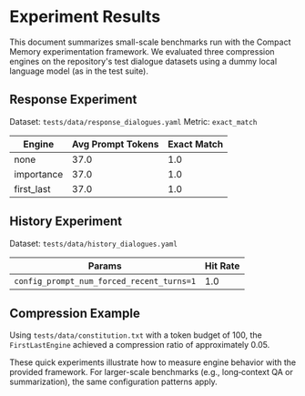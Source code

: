 # Experiment Results

This document summarizes small-scale benchmarks run with the Compact Memory experimentation framework. We evaluated three compression engines on the repository's test dialogue datasets using a dummy local language model (as in the test suite).

## Response Experiment
Dataset: `tests/data/response_dialogues.yaml`
Metric: `exact_match`

| Engine      | Avg Prompt Tokens | Exact Match |
|---------------|------------------|-------------|
| none          | 37.0             | 1.0         |
| importance    | 37.0             | 1.0         |
| first_last    | 37.0             | 1.0         |

## History Experiment
Dataset: `tests/data/history_dialogues.yaml`

| Params | Hit Rate |
|--------|----------|
| `config_prompt_num_forced_recent_turns=1` | 1.0 |

## Compression Example
Using `tests/data/constitution.txt` with a token budget of 100, the `FirstLastEngine` achieved a compression ratio of approximately 0.05.

These quick experiments illustrate how to measure engine behavior with the provided framework. For larger-scale benchmarks (e.g., long‑context QA or summarization), the same configuration patterns apply.
